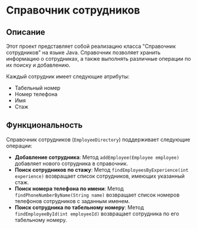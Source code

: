 # Справочник сотрудников

## Описание

Этот проект представляет собой реализацию класса "Справочник сотрудников" на языке Java. Справочник позволяет хранить информацию о сотрудниках, а также выполнять различные операции по их поиску и добавлению.

Каждый сотрудник имеет следующие атрибуты:
- Табельный номер
- Номер телефона
- Имя
- Стаж

## Функциональность

Справочник сотрудников (`EmployeeDirectory`) поддерживает следующие операции:

- **Добавление сотрудника**: Метод `addEmployee(Employee employee)` добавляет нового сотрудника в справочник.
- **Поиск сотрудников по стажу**: Метод `findEmployeesByExperience(int experience)` возвращает список сотрудников, имеющих указанный стаж.
- **Поиск номера телефона по имени**: Метод `findPhoneNumberByName(String name)` возвращает список номеров телефонов сотрудников с заданным именем.
- **Поиск сотрудника по табельному номеру**: Метод `findEmployeeById(int employeeId)` возвращает сотрудника по его табельному номеру.
